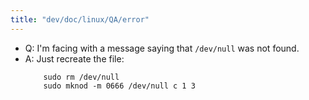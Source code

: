 ```yaml
---
title: "dev/doc/linux/QA/error"
---
```


* Q: I'm facing with a message saying that `/dev/null` was not found.
* A: Just recreate the file:
    ```
        sudo rm /dev/null
        sudo mknod -m 0666 /dev/null c 1 3   
    ``` 

